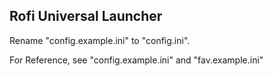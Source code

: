 ## Rofi Universal Launcher

Rename "config.example.ini" to "config.ini".

For Reference, see "config.example.ini" and "fav.example.ini"